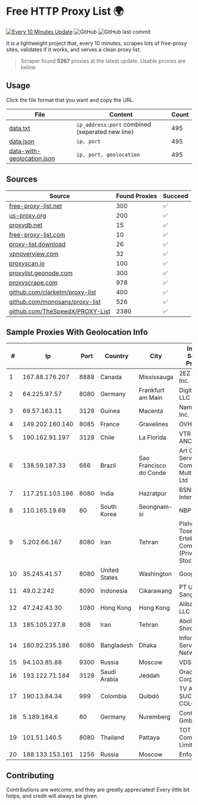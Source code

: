 
# Free HTTP Proxy List 🌍

[![Every 10 Minutes Update](https://github.com/mertguvencli/http-proxy-list/actions/workflows/main.yml/badge.svg?branch=main)](https://github.com/mertguvencli/http-proxy-list/actions/workflows/main.yml)
![GitHub](https://img.shields.io/github/license/mertguvencli/http-proxy-list)
![GitHub last commit](https://img.shields.io/github/last-commit/mertguvencli/http-proxy-list)

It is a lightweight project that, every 10 minutes, scrapes lots of free-proxy sites, validates if it works, and serves a clean proxy list.


> Scraper found **5267** proxies at the latest update. Usable proxies are below.

## Usage

Click the file format that you want and copy the URL.


|File|Content|Count|
|----|-------|-----|
|[data.txt](https://raw.githubusercontent.com/mertguvencli/http-proxy-list/main/proxy-list/data.txt)|`ip_address:port` combined (seperated new line)|495|
|[data.json](https://raw.githubusercontent.com/mertguvencli/http-proxy-list/main/proxy-list/data.json)|`ip, port`|495|
|[data-with-geolocation.json](https://raw.githubusercontent.com/mertguvencli/http-proxy-list/main/proxy-list/data-with-geolocation.json)|`ip, port, geolocation`|495|

## Sources

|Source|Found Proxies|Succeed|
|------|-------------|-------|
|[free-proxy-list.net](https://free-proxy-list.net)|300|✅|
|[us-proxy.org](https://www.us-proxy.org)|200|✅|
|[proxydb.net](http://proxydb.net)|15|✅|
|[free-proxy-list.com](https://free-proxy-list.com/?page=&port=&type%5B%5D=http&type%5B%5D=https&up_time=0&search=Search)|10|✅|
|[proxy-list.download](https://www.proxy-list.download/HTTP)|26|✅|
|[vpnoverview.com](https://vpnoverview.com/privacy/anonymous-browsing/free-proxy-servers)|32|✅|
|[proxyscan.io](https://www.proxyscan.io)|100|✅|
|[proxylist.geonode.com](https://proxylist.geonode.com/api/proxy-list?limit=300&page=1&sort_by=lastChecked&sort_type=desc&protocols=http,https)|300|✅|
|[proxyscrape.com](https://api.proxyscrape.com/v2/?request=displayproxies&protocol=http&timeout=10000&country=all&ssl=all&anonymity=all)|978|✅|
|[github.com/clarketm/proxy-list](https://raw.githubusercontent.com/clarketm/proxy-list/master/proxy-list-raw.txt)|400|✅|
|[github.com/monosans/proxy-list](https://raw.githubusercontent.com/monosans/proxy-list/main/proxies/http.txt)|526|✅|
|[github.com/TheSpeedX/PROXY-List](https://raw.githubusercontent.com/TheSpeedX/PROXY-List/master/http.txt)|2380|✅|


## Sample Proxies With Geolocation Info

|#|Ip|Port|Country|City|Internet Service Provider|
|-|--|----|-------|----|-------------------------|
|1|167.88.176.207|8888|Canada|Mississauga|2EZ Network Inc.|
|2|64.225.97.57|8080|Germany|Frankfurt am Main|DigitalOcean, LLC|
|3|69.57.163.11|3128|Guinea|Macenta|Namecheap, Inc.|
|4|149.202.160.140|8085|France|Gravelines|OVH SAS|
|5|190.162.91.197|3128|Chile|La Florida|VTR BANDA ANCHA S.A.|
|6|138.59.187.33|666|Brazil|Sao Francisco do Conde|Art Compus Serviços de Comunicação Multimídia Ltd|
|7|117.251.103.186|8080|India|Hazratpur|BSNL Internet|
|8|110.165.19.69|80|South Korea|Seongnam-si|NBP|
|9|5.202.66.167|8080|Iran|Tehran|Pishgaman Toseeh Ertebatat Company (Private Joint Stock)|
|10|35.245.41.57|8080|United States|Washington|Google LLC|
|11|49.0.2.242|8090|Indonesia|Cikarawang|PT Usaha Adi Sanggoro|
|12|47.242.43.30|1080|Hong Kong|Hong Kong|Alibaba.com LLC|
|13|185.105.237.8|808|Iran|Tehran|Abolfazl-Shirdel|
|14|180.92.235.186|8080|Bangladesh|Dhaka|Information Services Network Ltd|
|15|94.103.85.88|9300|Russia|Moscow|VDSINA|
|16|193.122.71.184|3128|Saudi Arabia|Jeddah|Oracle Corporation|
|17|190.13.84.34|999|Colombia|Quibdó|TV AZTECA SUCURSAL COLOMBIA|
|18|5.189.184.6|80|Germany|Nuremberg|Contabo GmbH|
|19|101.51.140.5|8080|Thailand|Pattaya|TOT Public Company Limited|
|20|188.133.153.161|1256|Russia|Moscow|Enforta-MSK|



## Contributing

Contributions are welcome, and they are greatly appreciated! Every
little bit helps, and credit will always be given.

